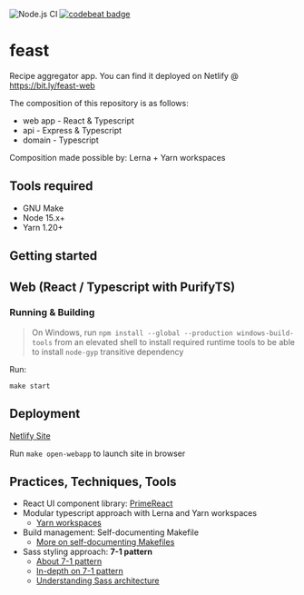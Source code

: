 ![Node.js CI](https://github.com/ddubson/feast/workflows/Node.js%20CI/badge.svg)
[![codebeat badge](https://codebeat.co/badges/b17a78c2-c882-4976-b308-7cd50e10a1f4)](https://codebeat.co/projects/github-com-ddubson-feast-app-feast-master)

# feast

Recipe aggregator app. You can find it deployed on Netlify @ https://bit.ly/feast-web

The composition of this repository is as follows:

- web app - React & Typescript
- api - Express & Typescript
- domain - Typescript

Composition made possible by: Lerna + Yarn workspaces

## Tools required

- GNU Make
- Node 15.x+
- Yarn 1.20+

## Getting started



## Web (React / Typescript with PurifyTS)

### Running & Building

> On Windows, run `npm install --global --production windows-build-tools` from an elevated shell to install required 
> runtime tools to be able to install `node-gyp` transitive dependency

Run:

```
make start
```

## Deployment

[Netlify Site](https://app.netlify.com/sites/feast-web/overview)

Run `make open-webapp` to launch site in browser

## Practices, Techniques, Tools

- React UI component library: [PrimeReact](https://www.primefaces.org/primereact/)
- Modular typescript approach with Lerna and Yarn workspaces
    - [Yarn workspaces](https://classic.yarnpkg.com/en/docs/workspaces/)
- Build management: Self-documenting Makefile
    - [More on self-documenting Makefiles](https://marmelab.com/blog/2016/02/29/auto-documented-makefile.html)
- Sass styling approach: **7-1 pattern** 
    - [About 7-1 pattern](https://sass-guidelin.es/#the-7-1-pattern)
    - [In-depth on 7-1 pattern](https://hugogiraudel.com/2015/06/18/styling-react-components-in-sass/)
    - [Understanding Sass architecture](https://sass-guidelin.es/#architecture)
